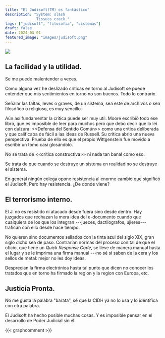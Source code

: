 ```yaml
---
title: "El Judisoft(TM) es fantástico"
description: "System: slash   
              Tissues crack."
tags: ["judisoft", "filosofia", "sistemas"]
draft: false
date: 2024-03-01
featured_image: "images/judisoft.png"
---
```


![](https://img.shields.io/badge/document_v.-0.51-blue)

## La facilidad y la utilidad.

Se me puede malentender a veces.

Como alguna vez he deslizado críticas en torno al Judisoft se puede entender que mis sentimientos en torno no son buenos. Todo lo contrario. 

Señalar las faltas, leves o graves, de un sistema, sea este de archivos o sea filosófico o religioso, es muy sencillo.

Aún así fundamentar la crítica puede ser muy util. Moore escribió todo ese libro, que es imposible de leer para muchos pero que debo decir que lo leí con dulzura: <<Defensa del Sentido Común>> como una crítica deliberada y que calificaba de fácil a las ideas de Russell. Su crítica abrió una nueva perspectiva. Prueba de ello es que el propio Wittgenstein fue movido a escribir un tomo casi glosándolo.

No se trata de <<crítica constructiva>> ni nada tan banal como eso.

Se trata de que cuando se destruye un sistema en realidad no se destruye el sistema.

En general ningún colega opone resistencia al enorme cambio que significó el Judisoft. Pero hay resistencia. ¿De donde viene?

## El terrorismo interno.

El J. no es resistido ni atacado desde fuera sino desde dentro. Hay juzgados que rechazan la mera idea del e-documento cuando que cualquiera de los que los integran ---jueces, dactilografos, ujieres--- trafican con ello desde hace tiempo.

No quieren sino documentos sellados con la tinta azul del siglo XIX, gran siglo dicho sea de paso. Contrarían normas del proceso con tal de que el oficio, que tiene un _Quick Response Code_, se lleve de manera manual hasta el lugar y se le imprima una firma manual ---no sé si saben de la cera y los sellos de metal: mejor no les doy ideas.

Desprecian la firma electrónica hasta tal punto que dicen no conocer los tratados que en torno ha firmado la region y la region con Europa, etc. 

## Justicia Pronta.

No me gusta la palabra "barata", sé que la CIDH ya no lo usa y lo identifica con otra palabra. 

El Judisoft ha hecho posible muchas cosas. Y es imposible pensar en el desarrollo de Poder Judicial sin él.

{{< graphcomment >}}
